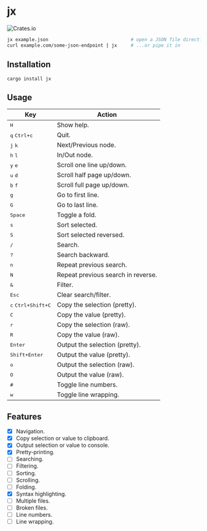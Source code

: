 # jx

![Crates.io](https://img.shields.io/crates/v/jx?logo=rust)

```sh
jx example.json                              # open a JSON file directly
curl example.com/some-json-endpoint | jx     # ...or pipe it in
```

## Installation

`cargo install jx`

## Usage

| Key                                  | Action                             |
| ------------------------------------ | ---------------------------------- |
| <kbd>H</kbd>                         | Show help.                         |
| <kbd>q</kbd> <kbd>Ctrl+c</kbd>       | Quit.                              |
| <kbd>j</kbd> <kbd>k</kbd>            | Next/Previous node.                |
| <kbd>h</kbd> <kbd>l</kbd>            | In/Out node.                       |
| <kbd>y</kbd> <kbd>e</kbd>            | Scroll one line up/down.           |
| <kbd>u</kbd> <kbd>d</kbd>            | Scroll half page up/down.          |
| <kbd>b</kbd> <kbd>f</kbd>            | Scroll full page up/down.          |
| <kbd>g</kbd>                         | Go to first line.                  |
| <kbd>G</kbd>                         | Go to last line.                   |
| <kbd>Space</kbd>                     | Toggle a fold.                     |
| <kbd>s</kbd>                         | Sort selected.                     |
| <kbd>S</kbd>                         | Sort selected reversed.            |
| <kbd>/</kbd>                         | Search.                            |
| <kbd>?</kbd>                         | Search backward.                   |
| <kbd>n</kbd>                         | Repeat previous search.            |
| <kbd>N</kbd>                         | Repeat previous search in reverse. |
| <kbd>&</kbd>                         | Filter.                            |
| <kbd>Esc</kbd>                       | Clear search/filter.               |
| <kbd>c</kbd> <kbd>Ctrl+Shift+C</kbd> | Copy the selection (pretty).       |
| <kbd>C</kbd>                         | Copy the value (pretty).           |
| <kbd>r</kbd>                         | Copy the selection (raw).          |
| <kbd>R</kbd>                         | Copy the value (raw).              |
| <kbd>Enter</kbd>                     | Output the selection (pretty).     |
| <kbd>Shift+Enter</kbd>               | Output the value (pretty).         |
| <kbd>o</kbd>                         | Output the selection (raw).        |
| <kbd>O</kbd>                         | Output the value (raw).            |
| <kbd>#</kbd>                         | Toggle line numbers.               |
| <kbd>w</kbd>                         | Toggle line wrapping.              |

## Features

- [x] Navigation.
- [x] Copy selection or value to clipboard.
- [x] Output selection or value to console.
- [x] Pretty-printing.
- [ ] Searching.
- [ ] Filtering.
- [ ] Sorting.
- [ ] Scrolling.
- [ ] Folding.
- [x] Syntax highlighting.
- [ ] Multiple files.
- [ ] Broken files.
- [ ] Line numbers.
- [ ] Line wrapping.
